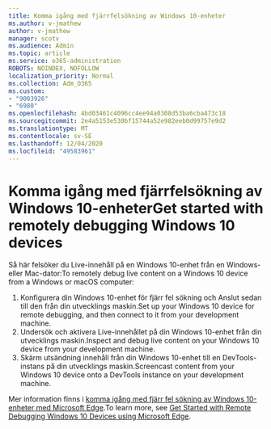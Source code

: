 ```yaml
---
title: Komma igång med fjärrfelsökning av Windows 10-enheter
ms.author: v-jmathew
author: v-jmathew
manager: scotv
ms.audience: Admin
ms.topic: article
ms.service: o365-administration
ROBOTS: NOINDEX, NOFOLLOW
localization_priority: Normal
ms.collection: Adm_O365
ms.custom:
- "9003926"
- "6980"
ms.openlocfilehash: 4bd03461c4096cc4ee94a0308d53ba6cba473c18
ms.sourcegitcommit: 2e4a5153e530bf15744a52e982eeb0d99757e9d2
ms.translationtype: MT
ms.contentlocale: sv-SE
ms.lasthandoff: 12/04/2020
ms.locfileid: "49583961"
---
```

# <a name="get-started-with-remotely-debugging-windows-10-devices"></a><span data-ttu-id="c5ff6-102">Komma igång med fjärrfelsökning av Windows 10-enheter</span><span class="sxs-lookup"><span data-stu-id="c5ff6-102">Get started with remotely debugging Windows 10 devices</span></span>

<span data-ttu-id="c5ff6-103">Så här felsöker du Live-innehåll på en Windows 10-enhet från en Windows-eller Mac-dator:</span><span class="sxs-lookup"><span data-stu-id="c5ff6-103">To remotely debug live content on a Windows 10 device from a Windows or macOS computer:</span></span>

1. <span data-ttu-id="c5ff6-104">Konfigurera din Windows 10-enhet för fjärr fel sökning och Anslut sedan till den från din utvecklings maskin.</span><span class="sxs-lookup"><span data-stu-id="c5ff6-104">Set up your Windows 10 device for remote debugging, and then connect to it from your development machine.</span></span>
2. <span data-ttu-id="c5ff6-105">Undersök och aktivera Live-innehållet på din Windows 10-enhet från din utvecklings maskin.</span><span class="sxs-lookup"><span data-stu-id="c5ff6-105">Inspect and debug live content on your Windows 10 device from your development machine.</span></span>
3. <span data-ttu-id="c5ff6-106">Skärm utsändning innehåll från din Windows 10-enhet till en DevTools-instans på din utvecklings maskin.</span><span class="sxs-lookup"><span data-stu-id="c5ff6-106">Screencast content from your Windows 10 device onto a DevTools instance on your development machine.</span></span>

<span data-ttu-id="c5ff6-107">Mer information finns i [komma igång med fjärr fel sökning av Windows 10-enheter med Microsoft Edge](https://go.microsoft.com/fwlink/?linkid=2142172).</span><span class="sxs-lookup"><span data-stu-id="c5ff6-107">To learn more, see [Get Started with Remote Debugging Windows 10 Devices using Microsoft Edge](https://go.microsoft.com/fwlink/?linkid=2142172).</span></span>
